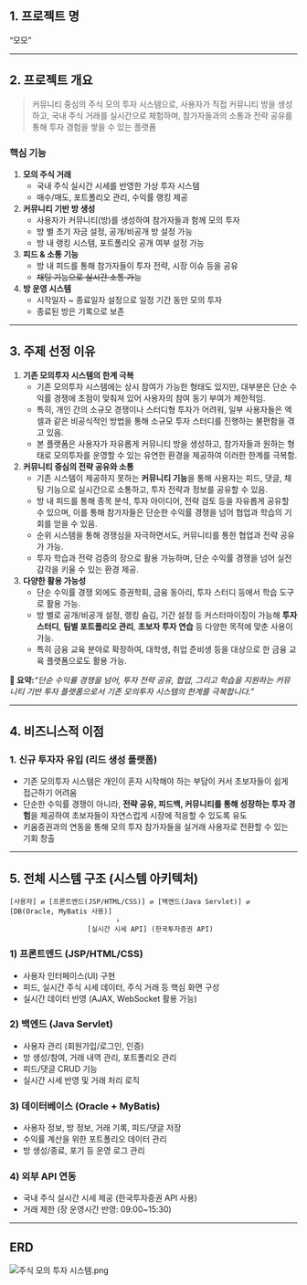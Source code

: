 ## **1. 프로젝트 명**

“모모”

---

## **2. 프로젝트 개요**

> 커뮤니티 중심의 주식 모의 투자 시스템으로, 사용자가 직접 커뮤니티 방을 생성하고, 국내 주식 거래를 실시간으로 체험하며, 참가자들과의 소통과 전략 공유를 통해 투자 경험을 쌓을 수 있는 플랫폼
> 

### **핵심 기능**

1. **모의 주식 거래**
    - 국내 주식 실시간 시세를 반영한 가상 투자 시스템
    - 매수/매도, 포트폴리오 관리, 수익률 랭킹 제공
2. **커뮤니티 기반 방 생성**
    - 사용자가 커뮤니티(방)를 생성하여 참가자들과 함께 모의 투자
    - 방 별 초기 자금 설정, 공개/비공개 방 설정 가능
    - 방 내 랭킹 시스템, 포트폴리오 공개 여부 설정 가능
3. **피드 & 소통 기능**
    - 방 내 피드를 통해 참가자들이 투자 전략, 시장 이슈 등을 공유
    - ~~채팅 기능으로 실시간 소통 가능~~
4. **방 운영 시스템**
    - 시작일자 ~ 종료일자 설정으로 일정 기간 동안 모의 투자
    - 종료된 방은 기록으로 보존

---

## **3. 주제 선정 이유**

1. **기존 모의투자 시스템의 한계 극복**
    - 기존 모의투자 시스템에는 상시 참여가 가능한 형태도 있지만, 대부분은 단순 수익률 경쟁에 초점이 맞춰져 있어 사용자의 참여 동기 부여가 제한적임.
    - 특히, 개인 간의 소규모 경쟁이나 스터디형 투자가 어려워, 일부 사용자들은 엑셀과 같은 비공식적인 방법을 통해 소규모 투자 스터디를 진행하는 불편함을 겪고 있음.
    - 본 플랫폼은 사용자가 자유롭게 커뮤니티 방을 생성하고, 참가자들과 원하는 형태로 모의투자를 운영할 수 있는 유연한 환경을 제공하여 이러한 한계를 극복함.
2. **커뮤니티 중심의 전략 공유와 소통**
    - 기존 시스템이 제공하지 못하는 **커뮤니티 기능**을 통해 사용자는 피드, 댓글, 채팅 기능으로 실시간으로 소통하고, 투자 전략과 정보를 공유할 수 있음.
    - 방 내 피드를 통해 종목 분석, 투자 아이디어, 전략 검토 등을 자유롭게 공유할 수 있으며, 이를 통해 참가자들은 단순한 수익률 경쟁을 넘어 협업과 학습의 기회를 얻을 수 있음.
    - 순위 시스템을 통해 경쟁심을 자극하면서도, 커뮤니티를 통한 협업과 전략 공유가 가능.
    - 투자 학습과 전략 검증의 장으로 활용 가능하며, 단순 수익률 경쟁을 넘어 실전 감각을 키울 수 있는 환경 제공.
3. **다양한 활용 가능성**
    - 단순 수익률 경쟁 외에도 증권학회, 금융 동아리, 투자 스터디 등에서 학습 도구로 활용 가능.
    - 방 별로 공개/비공개 설정, 랭킹 숨김, 기간 설정 등 커스터마이징이 가능해 **투자 스터디**, **팀별 포트폴리오 관리**, **초보자 투자 연습** 등 다양한 목적에 맞춘 사용이 가능.
    - 특히 금융 교육 분야로 확장하여, 대학생, 취업 준비생 등을 대상으로 한 금융 교육 플랫폼으로도 활용 가능.

**💬 요약:***“단순 수익률 경쟁을 넘어, 투자 전략 공유, 협업, 그리고 학습을 지원하는 커뮤니티 기반 투자 플랫폼으로서 기존 모의투자 시스템의 한계를 극복합니다.”*

---

## **4. 비즈니스적 이점**

### **1. 신규 투자자 유입 (리드 생성 플랫폼)**

- 기존 모의투자 시스템은 개인이 혼자 시작해야 하는 부담이 커서 초보자들이 쉽게 접근하기 어려움
- 단순한 수익률 경쟁이 아니라, **전략 공유, 피드백, 커뮤니티를 통해 성장하는 투자 경험**을 제공하여 초보자들이 자연스럽게 시장에 적응할 수 있도록 유도
- 키움증권과의 연동을 통해 모의 투자 참가자들을 실거래 사용자로 전환할 수 있는 기회 창출

---

## **5. 전체 시스템 구조 (시스템 아키텍처)**

```
[사용자] ⇄ [프론트엔드(JSP/HTML/CSS)] ⇄ [백엔드(Java Servlet)] ⇄ [DB(Oracle, MyBatis 사용)]
                          ⇣
                   [실시간 시세 API] (한국투자증권 API)

```

### **1) 프론트엔드 (JSP/HTML/CSS)**

- 사용자 인터페이스(UI) 구현
- 피드, 실시간 주식 시세 데이터, 주식 거래 등 핵심 화면 구성
- 실시간 데이터 반영 (AJAX, WebSocket 활용 가능)

### **2) 백엔드 (Java Servlet)**

- 사용자 관리 (회원가입/로그인, 인증)
- 방 생성/참여, 거래 내역 관리, 포트폴리오 관리
- 피드/댓글 CRUD 기능
- 실시간 시세 반영 및 거래 처리 로직

### **3) 데이터베이스 (Oracle + MyBatis)**

- 사용자 정보, 방 정보, 거래 기록, 피드/댓글 저장
- 수익률 계산을 위한 포트폴리오 데이터 관리
- 방 생성/종료, 포기 등 운영 로그 관리

### **4) 외부 API 연동**

- 국내 주식 실시간 시세 제공 (한국투자증권 API 사용)
- 거래 제한 (장 운영시간 반영: 09:00~15:30)

---

## ERD

![주식 모의 투자 시스템.png](attachment:81d1063a-6745-4542-a6d0-b77919ce6418:64731f0d-7eb4-4d67-a526-16afb6862d07.png)

